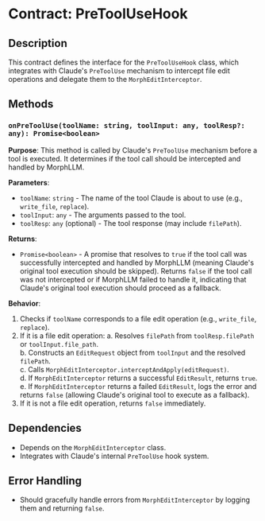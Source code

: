 # Contract: PreToolUseHook

## Description
This contract defines the interface for the `PreToolUseHook` class, which integrates with Claude's `PreToolUse` mechanism to intercept file edit operations and delegate them to the `MorphEditInterceptor`.

## Methods

### `onPreToolUse(toolName: string, toolInput: any, toolResp?: any): Promise<boolean>`

**Purpose**: This method is called by Claude's `PreToolUse` mechanism before a tool is executed. It determines if the tool call should be intercepted and handled by MorphLLM.

**Parameters**:
- `toolName`: `string` - The name of the tool Claude is about to use (e.g., `write_file`, `replace`).
- `toolInput`: `any` - The arguments passed to the tool.
- `toolResp`: `any` (optional) - The tool response (may include `filePath`).

**Returns**:
- `Promise<boolean>` - A promise that resolves to `true` if the tool call was successfully intercepted and handled by MorphLLM (meaning Claude's original tool execution should be skipped). Returns `false` if the tool call was not intercepted or if MorphLLM failed to handle it, indicating that Claude's original tool execution should proceed as a fallback.

**Behavior**:
1. Checks if `toolName` corresponds to a file edit operation (e.g., `write_file`, `replace`).
2. If it is a file edit operation:
   a. Resolves `filePath` from `toolResp.filePath` or `toolInput.file_path`.  
   b. Constructs an `EditRequest` object from `toolInput` and the resolved `filePath`.  
   c. Calls `MorphEditInterceptor.interceptAndApply(editRequest)`.  
   d. If `MorphEditInterceptor` returns a successful `EditResult`, returns `true`.  
   e. If `MorphEditInterceptor` returns a failed `EditResult`, logs the error and returns `false` (allowing Claude's original tool to execute as a fallback).  
3. If it is not a file edit operation, returns `false` immediately.

## Dependencies
- Depends on the `MorphEditInterceptor` class.
- Integrates with Claude's internal `PreToolUse` hook system.

## Error Handling
- Should gracefully handle errors from `MorphEditInterceptor` by logging them and returning `false`.
